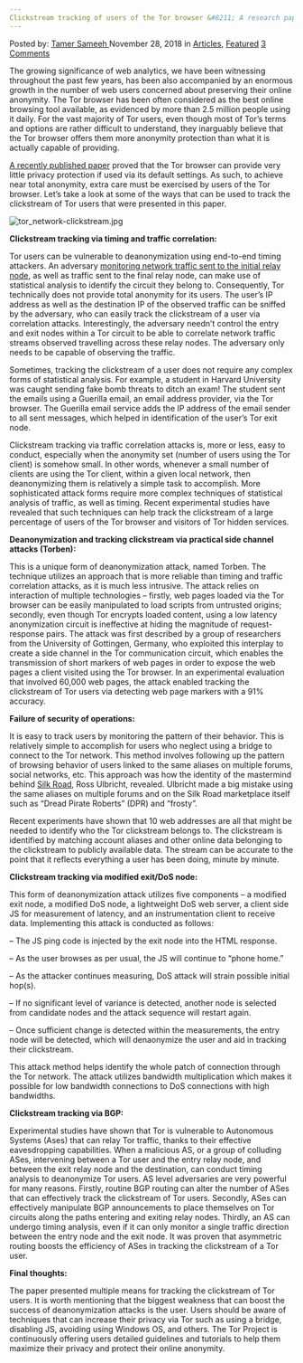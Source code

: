 ```yaml
---
Clickstream tracking of users of the Tor browser &#8211; A research paper
---
```

<article class="post-listing post-27401 post type-post status-publish format-standard has-post-thumbnail hentry category-deepdot-news tag-browser tag-clickstream tag-paper tag-research tag-tor tag-tracking tag-users">
<div class="post-inner">
<p class="post-meta">
<span>Posted by: <a href="https://www.deepdotweb.com/author/tamersameeh/" title="">Tamer Sameeh </a></span>
<span>November 28, 2018</span>
<span>in <a href="https://www.deepdotweb.com/category/articles/" rel="category tag">Articles</a>, <a href="https://www.deepdotweb.com/category/deepdot-news/" rel="category tag">Featured</a></span>
<span><a href="https://www.deepdotweb.com/2018/11/28/clickstream-tracking-of-users-of-the-tor-browser-a-research-paper/#comments">3 Comments</a></span>
</p>
<div class="clear"></div>
<div class="entry">
<p>The growing significance of web analytics, we have been witnessing throughout the past few years, has been also accompanied by an enormous growth in the number of web users concerned about preserving their online anonymity. The Tor browser has been often considered as the best online browsing tool available, as evidenced by more than 2.5 million people using it daily. For the vast majority of Tor users, even though most of Tor&#8217;s terms and options are rather difficult to understand, they inarguably believe that the Tor browser offers them more anonymity protection than what it is actually capable of providing.</p>
<p><a href="https://www.tandfonline.com/doi/abs/10.1080/23742917.2018.1518060">A recently published paper</a> proved that the Tor browser can provide very little privacy protection if used via its default settings. As such, to achieve near total anonymity, extra care must be exercised by users of the Tor browser. Let&#8217;s take a look at some of the ways that can be used to track the clickstream of Tor users that were presented in this paper.</p>
<p><img class="wp-image-27404" src="https://www.deepdotweb.com/wp-content/uploads/2018/11/tor_network-clickstream-jpg-1.jpeg" alt="tor_network-clickstream.jpg" srcset="https://www.deepdotweb.com/wp-content/uploads/2018/11/tor_network-clickstream-jpg-1.jpeg 680w, https://www.deepdotweb.com/wp-content/uploads/2018/11/tor_network-clickstream-jpg-1-300x176.jpeg 300w" sizes="(max-width: 680px) 100vw, 680px" /></p>
<p><strong>Clickstream tracking via timing and traffic correlation:</strong></p>
<p>Tor users can be vulnerable to deanonymization using end-to-end timing attackers. An adversary <a href="https://www.deepdotweb.com/2018/10/10/digestor-comparative-tool-for-tor-passive-traffic-analysis-attacks/">monitoring network traffic sent to the initial relay node</a>, as well as traffic sent to the final relay node, can make use of statistical analysis to identify the circuit they belong to. Consequently, Tor technically does not provide total anonymity for its users. The user&#8217;s IP address as well as the destination IP of the observed traffic can be sniffed by the adversary, who can easily track the clickstream of a user via correlation attacks. Interestingly, the adversary needn&#8217;t control the entry and exit nodes within a Tor circuit to be able to correlate network traffic streams observed travelling across these relay nodes. The adversary only needs to be capable of observing the traffic.</p>
<p>Sometimes, tracking the clickstream of a user does not require any complex forms of statistical analysis. For example, a student in Harvard University was caught sending fake bomb threats to ditch an exam! The student sent the emails using a Guerilla email, an email address provider, via the Tor browser. The Guerilla email service adds the IP address of the email sender to all sent messages, which helped in identification of the user&#8217;s Tor exit node.</p>
<p>Clickstream tracking via traffic correlation attacks is, more or less, easy to conduct, especially when the anonymity set (number of users using the Tor client) is somehow small. In other words, whenever a small number of clients are using the Tor client, within a given local network, then deanonymizing them is relatively a simple task to accomplish. More sophisticated attack forms require more complex techniques of statistical analysis of traffic, as well as timing. Recent experimental studies have revealed that such techniques can help track the clickstream of a large percentage of users of the Tor browser and visitors of Tor hidden services.</p>
<p><strong>Deanonymization and tracking clickstream via practical side channel attacks (Torben):</strong></p>
<p>This is a unique form of deanonymization attack, named Torben. The technique utilizes an approach that is more reliable than timing and traffic correlation attacks, as it is much less intrusive. The attack relies on interaction of multiple technologies &#8211; firstly, web pages loaded via the Tor browser can be easily manipulated to load scripts from untrusted origins; secondly, even though Tor encrypts loaded content, using a low latency anonymization circuit is ineffective at hiding the magnitude of request-response pairs. The attack was first described by a group of researchers from the University of Gottingen, Germany, who exploited this interplay to create a side channel in the Tor communication circuit, which enables the transmission of short markers of web pages in order to expose the web pages a client visited using the Tor browser. In an experimental evaluation that involved 60,000 web pages, the attack enabled tracking the clickstream of Tor users via detecting web page markers with a 91% accuracy.</p>
<p><strong>Failure of security of operations:</strong></p>
<p>It is easy to track users by monitoring the pattern of their behavior. This is relatively simple to accomplish for users who neglect using a bridge to connect to the Tor network. This method involves following up the pattern of browsing behavior of users linked to the same aliases on multiple forums, social networks, etc. This approach was how the identity of the mastermind behind <a href="https://www.deepdotweb.com/2015/01/15/step-towards-the-star-chamber/">Silk Road</a>, Ross Ulbricht, revealed. Ulbricht made a big mistake using the same aliases on multiple forums and on the Silk Road marketplace itself such as &#8220;Dread Pirate Roberts&#8221; (DPR) and &#8220;frosty&#8221;.</p>
<p>Recent experiments have shown that 10 web addresses are all that might be needed to identify who the Tor clickstream belongs to. The clickstream is identified by matching account aliases and other online data belonging to the clickstream to publicly available data. The stream can be accurate to the point that it reflects everything a user has been doing, minute by minute.</p>
<p><strong>Clickstream tracking via modified exit/DoS node:</strong></p>
<p>This form of deanonymization attack utilizes five components &#8211; a modified exit node, a modified DoS node, a lightweight DoS web server, a client side JS for measurement of latency, and an instrumentation client to receive data. Implementing this attack is conducted as follows:</p>
<p>&#8211; The JS ping code is injected by the exit node into the HTML response.</p>
<p>&#8211; As the user browses as per usual, the JS will continue to &#8220;phone home.&#8221;</p>
<p>&#8211; As the attacker continues measuring, DoS attack will strain possible initial hop(s).</p>
<p>&#8211; If no significant level of variance is detected, another node is selected from candidate nodes and the attack sequence will restart again.</p>
<p>&#8211; Once sufficient change is detected within the measurements, the entry node will be detected, which will denaonymize the user and aid in tracking their clickstream.</p>
<p>This attack method helps identify the whole patch of connection through the Tor network. The attack utilizes bandwidth multiplication which makes it possible for low bandwidth connections to DoS connections with high bandwidths.</p>
<p><strong>Clickstream tracking via BGP:</strong></p>
<p>Experimental studies have shown that Tor is vulnerable to Autonomous Systems (Ases) that can relay Tor traffic, thanks to their effective eavesdropping capabilities. When a malicious AS, or a group of colluding ASes, intervening between a Tor user and the entry relay node, and between the exit relay node and the destination, can conduct timing analysis to deanonymize Tor users. AS level adversaries are very powerful for many reasons. Firstly, routine BGP routing can alter the number of ASes that can effectively track the clickstream of Tor users. Secondly, ASes can effectively manipulate BGP announcements to place themselves on Tor circuits along the paths entering and exiting relay nodes. Thirdly, an AS can undergo timing analysis, even if it can only monitor a single traffic direction between the entry node and the exit node. It was proven that asymmetric routing boosts the efficiency of ASes in tracking the clickstream of a Tor user.</p>
<p><strong>Final thoughts:</strong></p>
<p>The paper presented multiple means for tracking the clickstream of Tor users. It is worth mentioning that the biggest weakness that can boost the success of deanonymization attacks is the user. Users should be aware of techniques that can increase their privacy via Tor such as using a bridge, disabling JS, avoiding using Windows OS, and others. The Tor Project is continuously offering users detailed guidelines and tutorials to help them maximize their privacy and protect their online anonymity.</p>
</div>
<span style="display:none"><a href="https://www.deepdotweb.com/tag/browser/" rel="tag">browser</a> <a href="https://www.deepdotweb.com/tag/clickstream/" rel="tag">clickstream</a> <a href="https://www.deepdotweb.com/tag/paper/" rel="tag">paper</a> <a href="https://www.deepdotweb.com/tag/research/" rel="tag">research</a> <a href="https://www.deepdotweb.com/tag/tor/" rel="tag">tor</a> <a href="https://www.deepdotweb.com/tag/tracking/" rel="tag">tracking</a> <a href="https://www.deepdotweb.com/tag/users/" rel="tag">users</a></span> <span style="display:none" class="updated">2018-11-28</span>
<div style="display:none" class="vcard author" itemprop="author" itemscope itemtype="http://schema.org/Person"><strong class="fn" itemprop="name"><a href="https://www.deepdotweb.com/author/tamersameeh/" title="Posts by Tamer Sameeh" rel="author">Tamer Sameeh</a></strong></div>
</div>
</article>


